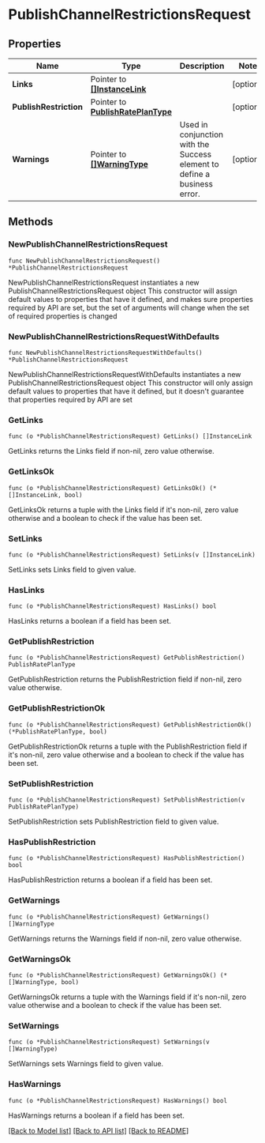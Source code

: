 # PublishChannelRestrictionsRequest

## Properties

Name | Type | Description | Notes
------------ | ------------- | ------------- | -------------
**Links** | Pointer to [**[]InstanceLink**](InstanceLink.md) |  | [optional] 
**PublishRestriction** | Pointer to [**PublishRatePlanType**](PublishRatePlanType.md) |  | [optional] 
**Warnings** | Pointer to [**[]WarningType**](WarningType.md) | Used in conjunction with the Success element to define a business error. | [optional] 

## Methods

### NewPublishChannelRestrictionsRequest

`func NewPublishChannelRestrictionsRequest() *PublishChannelRestrictionsRequest`

NewPublishChannelRestrictionsRequest instantiates a new PublishChannelRestrictionsRequest object
This constructor will assign default values to properties that have it defined,
and makes sure properties required by API are set, but the set of arguments
will change when the set of required properties is changed

### NewPublishChannelRestrictionsRequestWithDefaults

`func NewPublishChannelRestrictionsRequestWithDefaults() *PublishChannelRestrictionsRequest`

NewPublishChannelRestrictionsRequestWithDefaults instantiates a new PublishChannelRestrictionsRequest object
This constructor will only assign default values to properties that have it defined,
but it doesn't guarantee that properties required by API are set

### GetLinks

`func (o *PublishChannelRestrictionsRequest) GetLinks() []InstanceLink`

GetLinks returns the Links field if non-nil, zero value otherwise.

### GetLinksOk

`func (o *PublishChannelRestrictionsRequest) GetLinksOk() (*[]InstanceLink, bool)`

GetLinksOk returns a tuple with the Links field if it's non-nil, zero value otherwise
and a boolean to check if the value has been set.

### SetLinks

`func (o *PublishChannelRestrictionsRequest) SetLinks(v []InstanceLink)`

SetLinks sets Links field to given value.

### HasLinks

`func (o *PublishChannelRestrictionsRequest) HasLinks() bool`

HasLinks returns a boolean if a field has been set.

### GetPublishRestriction

`func (o *PublishChannelRestrictionsRequest) GetPublishRestriction() PublishRatePlanType`

GetPublishRestriction returns the PublishRestriction field if non-nil, zero value otherwise.

### GetPublishRestrictionOk

`func (o *PublishChannelRestrictionsRequest) GetPublishRestrictionOk() (*PublishRatePlanType, bool)`

GetPublishRestrictionOk returns a tuple with the PublishRestriction field if it's non-nil, zero value otherwise
and a boolean to check if the value has been set.

### SetPublishRestriction

`func (o *PublishChannelRestrictionsRequest) SetPublishRestriction(v PublishRatePlanType)`

SetPublishRestriction sets PublishRestriction field to given value.

### HasPublishRestriction

`func (o *PublishChannelRestrictionsRequest) HasPublishRestriction() bool`

HasPublishRestriction returns a boolean if a field has been set.

### GetWarnings

`func (o *PublishChannelRestrictionsRequest) GetWarnings() []WarningType`

GetWarnings returns the Warnings field if non-nil, zero value otherwise.

### GetWarningsOk

`func (o *PublishChannelRestrictionsRequest) GetWarningsOk() (*[]WarningType, bool)`

GetWarningsOk returns a tuple with the Warnings field if it's non-nil, zero value otherwise
and a boolean to check if the value has been set.

### SetWarnings

`func (o *PublishChannelRestrictionsRequest) SetWarnings(v []WarningType)`

SetWarnings sets Warnings field to given value.

### HasWarnings

`func (o *PublishChannelRestrictionsRequest) HasWarnings() bool`

HasWarnings returns a boolean if a field has been set.


[[Back to Model list]](../README.md#documentation-for-models) [[Back to API list]](../README.md#documentation-for-api-endpoints) [[Back to README]](../README.md)


